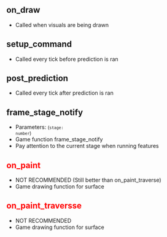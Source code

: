 ## on_draw
- Called when visuals are being drawn

## setup_command
- Called every tick before prediction is ran

## post_prediction
- Called every tick after prediction is ran

## frame_stage_notify 
- Parameters: <small style="font-size: 12px;">(<code>stage: number</code>) </small>
- Game function frame_stage_notify
- Pay attention to the current stage when running features

## <a style="color: red"> on_paint </a>
- NOT RECOMMENDED (Still better than on_paint_traverse)
- Game drawing function for surface

## <a style="color: red"> on_paint_traversse </a>
- NOT RECOMMENDED
- Game drawing function for surface
